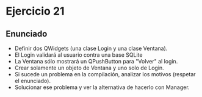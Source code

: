 # Ejercicio 21

## Enunciado
* Definir dos QWidgets (una clase Login y una clase Ventana).
* El Login validará al usuario contra una base SQLite
* La Ventana sólo mostrará un QPushButton para "Volver" al login.
* Crear solamente un objeto de Ventana y uno solo de Login.
* Si sucede un problema en la compilación, analizar los motivos (respetar el enunciado).
* Solucionar ese problema y ver la alternativa de hacerlo con Manager.
